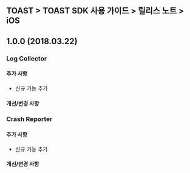 ## TOAST > TOAST SDK 사용 가이드 > 릴리스 노트 > iOS

## 1.0.0 (2018.03.22)

### Log Collector

#### 추가 사항

* 신규 기능 추가

#### 개선/변경 사항

### Crash Reporter

#### 추가 사항

* 신규 기능 추가

#### 개선/변경 사항

